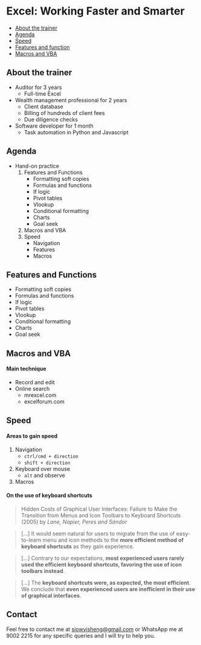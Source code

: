 # Excel: Working Faster and Smarter

* [About the trainer](#about-the-trainer)
* [Agenda](#agenda)
* [Speed](#speed)
* [Features and function](#features-and-functions)
* [Macros and VBA](#macros-and-vba)

## About the trainer
* Auditor for 3 years
    * Full-time Excel
* Wealth management professional for 2 years
    * Client database
    * Billing of hundreds of client fees
    * Due diligence checks
* Software developer for 1 month
    * Task automation in Python and Javascript

## Agenda

* Hand-on practice
    1. Features and Functions
        * Formatting soft copies
        * Formulas and functions
        * If logic
        * Pivot tables
        * Vlookup
        * Conditional formatting
        * Charts
        * Goal seek
    2. Macros and VBA
    3. Speed
        * Navigation
        * Features
        * Macros

## Features and Functions
* Formatting soft copies
* Formulas and functions
* If logic
* Pivot tables
* Vlookup
* Conditional formatting
* Charts
* Goal seek

## Macros and VBA
#### Main technique
* Record and edit
* Online search
    * mrexcel.com
    * excelforum.com

## Speed
#### Areas to gain speed
1. Navigation
    * `ctrl/cmd + direction`
    * `shift + direction`
2. Keyboard over mouse
    * `alt` and observe
3. Macros


#### On the use of keyboard shortcuts
> Hidden Costs of Graphical User Interfaces: Failure to Make the Transition from Menus and Icon Toolbars to Keyboard Shortcuts (2005) by _Lane, Napier, Peres and Sándor_

> [...] It would seem natural for users to migrate from the use of easy-to-learn menu and icon methods to the **more efficient method of keyboard shortcuts** as they gain experience.

> [...] Contrary to our expectations, **most experienced users rarely used the efficient keyboard shortcuts, favoring the use of icon toolbars instead**.

> [...] The **keyboard shortcuts were, as expected, the most efficient**. We conclude that **even experienced users are inefficient in their use of graphical interfaces**.

## Contact
Feel free to contact me at siowyisheng@gmail.com or WhatsApp me at 9002 2215 for any specific queries and I will try to help you.
